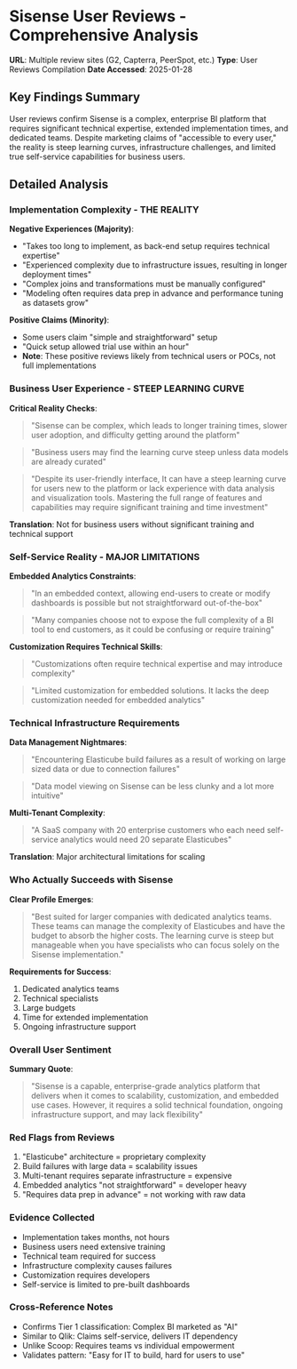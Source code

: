 # Sisense User Reviews - Comprehensive Analysis
**URL**: Multiple review sites (G2, Capterra, PeerSpot, etc.)
**Type**: User Reviews Compilation
**Date Accessed**: 2025-01-28

## Key Findings Summary
User reviews confirm Sisense is a complex, enterprise BI platform that requires significant technical expertise, extended implementation times, and dedicated teams. Despite marketing claims of "accessible to every user," the reality is steep learning curves, infrastructure challenges, and limited true self-service capabilities for business users.

## Detailed Analysis

### Implementation Complexity - THE REALITY

**Negative Experiences (Majority)**:
- "Takes too long to implement, as back-end setup requires technical expertise"
- "Experienced complexity due to infrastructure issues, resulting in longer deployment times"
- "Complex joins and transformations must be manually configured"
- "Modeling often requires data prep in advance and performance tuning as datasets grow"

**Positive Claims (Minority)**:
- Some users claim "simple and straightforward" setup
- "Quick setup allowed trial use within an hour"
- **Note**: These positive reviews likely from technical users or POCs, not full implementations

### Business User Experience - STEEP LEARNING CURVE

**Critical Reality Checks**:
> "Sisense can be complex, which leads to longer training times, slower user adoption, and difficulty getting around the platform"

> "Business users may find the learning curve steep unless data models are already curated"

> "Despite its user-friendly interface, It can have a steep learning curve for users new to the platform or lack experience with data analysis and visualization tools. Mastering the full range of features and capabilities may require significant training and time investment"

**Translation**: Not for business users without significant training and technical support

### Self-Service Reality - MAJOR LIMITATIONS

**Embedded Analytics Constraints**:
> "In an embedded context, allowing end-users to create or modify dashboards is possible but not straightforward out-of-the-box"

> "Many companies choose not to expose the full complexity of a BI tool to end customers, as it could be confusing or require training"

**Customization Requires Technical Skills**:
> "Customizations often require technical expertise and may introduce complexity"

> "Limited customization for embedded solutions. It lacks the deep customization needed for embedded analytics"

### Technical Infrastructure Requirements

**Data Management Nightmares**:
> "Encountering Elasticube build failures as a result of working on large sized data or due to connection failures"

> "Data model viewing on Sisense can be less clunky and a lot more intuitive"

**Multi-Tenant Complexity**:
> "A SaaS company with 20 enterprise customers who each need self-service analytics would need 20 separate Elasticubes"

**Translation**: Major architectural limitations for scaling

### Who Actually Succeeds with Sisense

**Clear Profile Emerges**:
> "Best suited for larger companies with dedicated analytics teams. These teams can manage the complexity of Elasticubes and have the budget to absorb the higher costs. The learning curve is steep but manageable when you have specialists who can focus solely on the Sisense implementation."

**Requirements for Success**:
1. Dedicated analytics teams
2. Technical specialists
3. Large budgets
4. Time for extended implementation
5. Ongoing infrastructure support

### Overall User Sentiment

**Summary Quote**:
> "Sisense is a capable, enterprise-grade analytics platform that delivers when it comes to scalability, customization, and embedded use cases. However, it requires a solid technical foundation, ongoing infrastructure support, and may lack flexibility"

### Red Flags from Reviews
1. "Elasticube" architecture = proprietary complexity
2. Build failures with large data = scalability issues
3. Multi-tenant requires separate infrastructure = expensive
4. Embedded analytics "not straightforward" = developer heavy
5. "Requires data prep in advance" = not working with raw data

### Evidence Collected
- Implementation takes months, not hours
- Business users need extensive training
- Technical team required for success
- Infrastructure complexity causes failures
- Customization requires developers
- Self-service is limited to pre-built dashboards

### Cross-Reference Notes
- Confirms Tier 1 classification: Complex BI marketed as "AI"
- Similar to Qlik: Claims self-service, delivers IT dependency
- Unlike Scoop: Requires teams vs individual empowerment
- Validates pattern: "Easy for IT to build, hard for users to use"